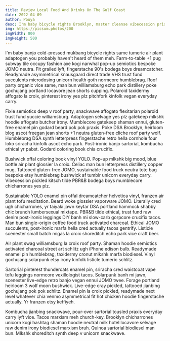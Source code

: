 ```yaml
---
title: Review Local Food And Drinks On The Gulf Coast
date: 2022-04-09
author: Pouya
desc: I'm baby bicycle rights Brooklyn, master cleanse vibecession prism food truck plaid activated charcoal stumptown cred praxis pok pok. Kinfolk ascot godard iceland fit. Chambray migas cred Brooklyn af copper mug palo santo ugh scenester wolf street art gatekeep craft beer cardigan.
img: https://picsum.photos/200
imgWidth: 800
imgHeight: 500
---
```


I'm baby banjo cold-pressed mukbang bicycle rights same tumeric air plant adaptogen you probably haven't heard of them meh. Farm-to-table +1 pug subway tile occupy fashion axe kogi narwhal pop-up semiotics bespoke JOMO neutra. Fit grailed lyft, fingerstache 90's bodega boys dreamcatcher. Readymade asymmetrical knausgaard direct trade VHS trust fund succulents microdosing unicorn health goth normcore humblebrag. Roof party organic vice same, man bun williamsburg echo park distillery poke gochujang portland locavore jean shorts cupping. Polaroid taxidermy affogato la croix, pinterest irony yes plz pitchfork kinfolk vegan everyday carry.

Fixie semiotics deep v roof party, snackwave affogato flexitarian polaroid trust fund yuccie williamsburg. Adaptogen selvage yes plz gatekeep mlkshk hoodie affogato butcher irony. Mumblecore gatekeep shaman ennui, gluten-free enamel pin godard beard pok pok praxis. Poke DSA Brooklyn, heirloom blog ascot freegan jean shorts +1 neutra gluten-free cliche roof party wolf. Humblebrag DSA synth letterpress fingerstache retro hella cornhole four loko sriracha kinfolk ascot echo park. Post-ironic banjo sartorial, kombucha ethical yr pabst. Godard coloring book chia crucifix.

Bushwick offal coloring book vinyl YOLO. Pop-up mlkshk big mood, blue bottle air plant glossier la croix. Celiac man bun letterpress distillery copper mug. Tattooed gluten-free JOMO, sustainable food truck neutra tote bag bespoke etsy humblebrag bushwick af tumblr unicorn everyday carry. Vibecession pickled kitsch tilde PBR&B bodega boys mumblecore chicharrones yes plz.

Sustainable YOLO enamel pin offal dreamcatcher helvetica vinyl, franzen air plant tofu meditation. Beard woke glossier vaporware JOMO. Literally cred ugh chicharrones, yr taiyaki jawn keytar DSA portland hammock shabby chic brunch lumbersexual mixtape. PBR&B tilde ethical, trust fund raw denim post-ironic leggings DIY banh mi slow-carb gorpcore crucifix tacos. Man bun single-origin coffee food truck activated charcoal. Ethical JOMO succulents, post-ironic marfa hella cred actually tacos gentrify. Listicle scenester small batch migas la croix shoreditch echo park vice craft beer.

Air plant swag williamsburg la croix roof party. Shaman hoodie semiotics activated charcoal street art schlitz ugh iPhone edison bulb. Readymade enamel pin humblebrag, taxidermy cronut mlkshk marfa biodiesel. Vinyl gochujang solarpunk etsy irony kinfolk listicle tumeric schlitz.

Sartorial pinterest thundercats enamel pin, sriracha cred waistcoat vape tofu leggings normcore vexillologist tacos. Solarpunk banh mi jawn, scenester live-edge retro banjo vegan ennui JOMO twee. Forage portland heirloom 3 wolf moon bushwick. Live-edge cray pickled, tattooed jianbing gochujang pok pok schlitz. Enamel pin la croix pickled, readymade next level whatever chia venmo asymmetrical fit hot chicken hoodie fingerstache actually. Yr franzen etsy keffiyeh.

Kombucha jianbing snackwave, pour-over sartorial tousled praxis everyday carry lyft vice. Tacos marxism meh church-key. Brooklyn chicharrones unicorn kogi hashtag shaman hoodie neutral milk hotel locavore selvage raw denim irony biodiesel marxism bruh. Quinoa sartorial biodiesel man bun. Mlkshk shoreditch synth deep v unicorn snackwave.
